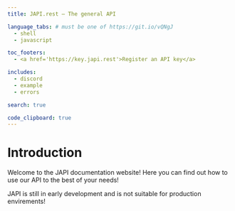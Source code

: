```yaml
---
title: JAPI.rest — The general API

language_tabs: # must be one of https://git.io/vQNgJ
  - shell
  - javascript

toc_footers:
  - <a href='https://key.japi.rest'>Register an API key</a>

includes:
  - discord
  - example
  - errors

search: true

code_clipboard: true
---
```


# Introduction

Welcome to the JAPI documentation website! Here you can find out how to use our API to the best of your needs!

<aside class="warning">
  JAPI is still in early development and is not suitable for production envirements!
</aside>